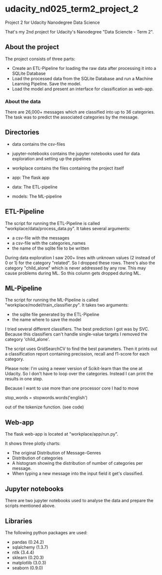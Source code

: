 # udacity_nd025_term2_project_2
Project 2 for Udacity Nanodegree Data Science


That's my 2nd project for Udacity's Nanodegree "Data Sciencte - Term 2".

## About the project

The project consists of three parts:
* Create an ETL-Pipeline for loading the raw data after processing it into a SQLite Database
* Load the processed data from the SQLite Database and run a Machine Learning Pipeline. Save the model.
* Load the model and present an interface for classification as web-app.

### About the data
There are 26,000+ messages which are classified into up to 36 categories.
The task was to predict the associated categories by the message.

## Directories
* data contains the csv-files
* jupyter-notebooks contains the jupyter notebooks used for data exploration and setting up the pipelines
* workplace contains the files containing the project itself

* app: The flask app
* data: The ETL-pipeline
* models: The ML-pipeline

## ETL-Pipeline

The script for running the ETL-Pipeline is called "workplace/data/process_data.py".
It takes several arguments:
  * a csv-file with the messages
  * a csv-file with the categories_names
  * the name of the sqlite file to be written

During data exploration I saw 200+ lines with unknown values (2 instead of 0 or 1)
for the category "related". So I dropped these rows.
There's also the category "child_alone" which is never addressed by any row.
This may cause problems during ML. So this column gets dropped during ML.

## ML-Pipeline

The script for running the ML-Pipeline is called "workplace/model/train_classifier.py".
It takes two arguments:
  * the sqlite file generated by the ETL-Pipeline
  * the name where to save the model

I tried several different classifiers. The best prediction I got was by SVC.
Because this classifiers can't handle single-value targets I removed the category
'child_alone'.

The script uses GridSearchCV to find the best parameters. Then it prints out a
classification report containing precission, recall and f1-score for each category.

Please note: I'm using a newer version of Scikit-learn than the one at Udacity.
So I don't have to loop over the categories. Instead I can print the results in
one step.

Because I want to use more than one processor core I had to move

stop_words = stopwords.words('english')

out of the tokenize function.  (see code)

## Web-app

The flask web-app is located at "workplace/app/run.py".

It shows three plotly charts:
* The original Distribution of Message-Genres
* Distribution of categories
* A histogram showing the distribution of number of categories per message.
* When typing a new message into the input field it get's classified.

## Jupyter notebooks

There are two jupyter notebooks used to analyse the data and prepare the scripts
mentioned above.

## Libraries

The following python packages are used:
* pandas (0.24.2)
* sqlalchemy (1.3.7)
* ntlk (3.4.4)
* sklearn (0.20.3)
* matplotlib (3.0.3)
* seaborn (0.9.0)
